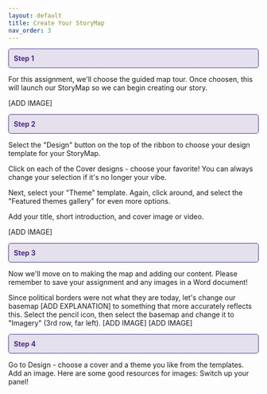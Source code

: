 ```yaml
---
layout: default
title: Create Your StoryMap
nav_order: 3
---
```

<div style="border: 1px solid #4E2A84; background-color: #E4E0EE; padding: 10px; border-radius: 5px; color: #4E2A84;">
  <strong>Step 1</strong>
</div>

For this assignment, we'll choose the guided map tour. Once choosen, this will launch our StoryMap so we can begin creating our story.

[ADD IMAGE]

<div style="border: 1px solid #4E2A84; background-color: #E4E0EE; padding: 10px; border-radius: 5px; color: #4E2A84;">
  <strong>Step 2</strong>
</div>

Select the "Design" button on the top of the ribbon to choose your design template for your StoryMap. 

Click on each of the Cover designs - choose your favorite! You can always change your selection if it's no longer your vibe. 

Next, select your "Theme" template. Again, click around, and select the "Featured themes gallery" for even more options. 

Add your title, short introduction, and cover image or video. 

[ADD IMAGE]

<div style="border: 1px solid #4E2A84; background-color: #E4E0EE; padding: 10px; border-radius: 5px; color: #4E2A84;">
  <strong>Step 3</strong>
</div>

Now we'll move on to making the map and adding our content. Please remember to save your assignment and any images in a Word document!

Since political borders were not what they are today, let's change our basemap [ADD EXPLANATION] to something that more accurately reflects this. Select the pencil icon, then select the basemap and change it to "Imagery" (3rd row, far left). 
[ADD IMAGE]
[ADD IMAGE]

<div style="border: 1px solid #4E2A84; background-color: #E4E0EE; padding: 10px; border-radius: 5px; color: #4E2A84;">
  <strong>Step 4</strong>
</div>

Go to Design - choose a cover and a theme you like from the templates. 
Add an image. Here are some good resources for images: 
Switch up your panel!
